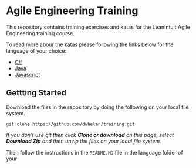 # Agile Engineering Training

This repository contains training exercises and katas for the LeanIntuit Agile Engineering training course.

To read more abour the katas please following the links below for the language of your choice:

 * [C#](cs)
 * [Java](java)
 * [Javascript](js)

## Gettting Started
Download the files in the repository by doing the following on your local file system.

```
git clone https://github.com/dwhelan/training.git
```
*If you don't use git then click **Clone or download** on this page, select **Download Zip** and then unzip the files on your local file system.*

Then follow the instructions in the `README.MD` file in the language folder of your <choice class=""></choice>

